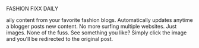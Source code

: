 FASHION FIXX DAILY

aily content from your favorite fashion blogs.
Automatically updates anytime a blogger posts new content.
No more surfing multiple websites.
Just images. None of the fuss.
See something you like? Simply click the image and you'll be redirected to the original post.